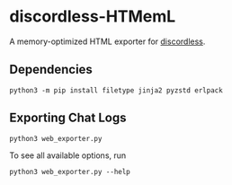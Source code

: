 # discordless-HTMemL
A memory-optimized HTML exporter for [discordless](https://github.com/Roachbones/discordless).

## Dependencies
```
python3 -m pip install filetype jinja2 pyzstd erlpack
```

## Exporting Chat Logs
```
python3 web_exporter.py
```
To see all available options, run
```
python3 web_exporter.py --help
```